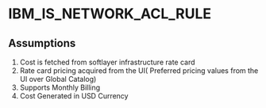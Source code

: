 # IBM_IS_NETWORK_ACL_RULE

## Assumptions

1. Cost is fetched from softlayer infrastructure rate card
2. Rate card pricing acquired from the UI( Preferred pricing values from the UI over Global Catalog)
3. Supports Monthly Billing
4. Cost Generated in USD Currency